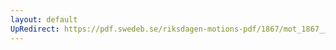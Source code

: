 ```yaml
---
layout: default
UpRedirect: https://pdf.swedeb.se/riksdagen-motions-pdf/1867/mot_1867__ak__00159/mot_1867__ak__00159_001.pdf
---
```

